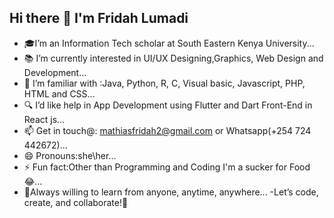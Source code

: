 ## Hi there 👋 I'm Fridah Lumadi

- 🎓I’m  an Information Tech scholar at South Eastern Kenya University...
- 📚 I’m currently interested in UI/UX Designing,Graphics, Web Design and Development...
- 🏡 I’m familiar with :Java, Python, R, C, Visual basic, Javascript, PHP, HTML and CSS...
- 🔍 I’d like help in App Development using Flutter and Dart Front-End in React js...
- 📫 Get in touch@: mathiasfridah2@gmail.com or Whatsapp(+254 724 442672)...
- 😄 Pronouns:she\her...
- ⚡ Fun fact:Other than Programming and Coding I'm a sucker for Food😂...
- 🤝Always willing to learn from anyone, anytime, anywhere...
-Let’s code, create, and collaborate!🚀

